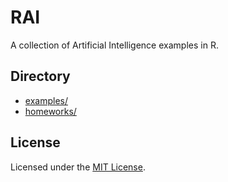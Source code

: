 # RAI

A collection of Artificial Intelligence examples in R.

## Directory

- [examples/](examples)
- [homeworks/](homeworks)

## License

Licensed under the [MIT License](LICENSE).

